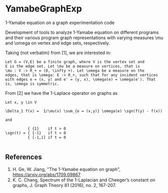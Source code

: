 # YamabeGraphExp
1-Yamabe equation on a graph experimentation code


Development of tools to analyze 1-Yamabe equation on different
programs and their various program graph representations with varying
measures \mu and \omega on vertex and edge sets, respectively.


Taking (not verbatim) from [1], we are interested in:
```
Let G = (V,E) be a finite graph, where V is the vertex set and
E is the edge set. Let \mu be a measure on vertices, that is
\mu : V -> R_+ = (0, \infty +). Let \omega be a measure on the
edges, that is \omega: E -> R_+, such that for any incident vertices
with edges e = (x, y) and e' = (y, x), \omega(e) = \omega(e'). That
is, \omega is symmetric. 
```


From [2] we have the 1-Laplace operator on graphs as
```
Let x, y \in V

\Delta_1 f(x) =  1/\mu(x) \sum_{e = (x,y)} \omega(e) \sgn(f(y) - f(x))

and

          { {1}    if t > 0
\sgn(t) = { {-1}   if t < 0
          { [-1,1] if t = 0
 
```

## References
1. H. Ge, W. Jiang, "The 1-Yamabe equation on graph", https://arxiv.org/abs/1709.09867
2. K. C. Chang, Spectrum of the 1-Laplacian and Cheeger’s constant on graphs, J. Graph Theory 81 (2016), no. 2, 167-207.
